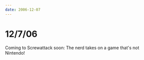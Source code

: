 ```yaml
---
date: 2006-12-07
---
```

# 12/7/06

Coming to Screwattack soon: The nerd takes on a game that's not Nintendo!